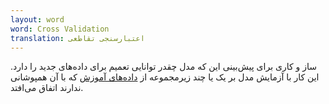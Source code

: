 ```yaml
---
layout: word
word: Cross Validation
translation: اعتبارسنجی تقاطعی
---
```


ساز و کاری برای پیش‌بینی این که مدل چقدر توانایی تعمیم برای داده‌های جدید را دارد. این کار با آزمایش مدل بر یک یا چند زیرمجموعه از [داده‌های آموزش](/T/training_set) که با آن همپوشانی ندارند اتفاق می‌افتد.
